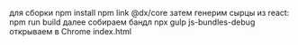 для сборки
npm install
npm link @dx/core
затем генерим сырцы из react:
npm run build
далее собираем бандл
npx gulp js-bundles-debug
открываем в Chrome index.html